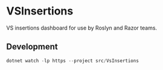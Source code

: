 # VSInsertions

VS insertions dashboard for use by Roslyn and Razor teams.

## Development

```ps1
dotnet watch -lp https --project src/VsInsertions
```
